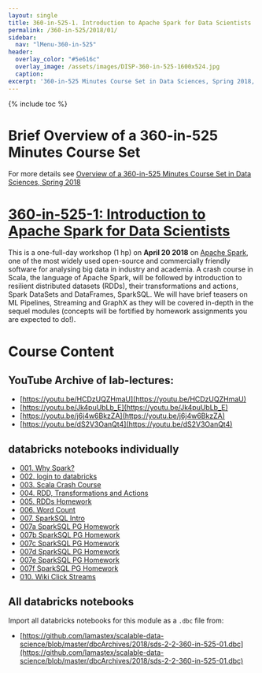 ```yaml
---
layout: single
title: 360-in-525-1. Introduction to Apache Spark for Data Scientists
permalink: /360-in-525/2018/01/
sidebar:
  nav: "lMenu-360-in-525"
header:
  overlay_color: "#5e616c"
  overlay_image: /assets/images/DISP-360-in-525-1600x524.jpg
  caption: 
excerpt: '360-in-525 Minutes Course Set in Data Sciences, Spring 2018, Uppsala -- Learn data sciences from domain experts and its mathematical foundations while getting your hands dirty with real data.<br /><br /><br />{::nomarkdown}<iframe style="display: inline-block;" src="https://ghbtns.com/github-btn.html?user=lamastex&repo=scalable-data-science&type=star&count=true&size=large" frameborder="0" scrolling="0" width="160px" height="30px"></iframe> <iframe style="display: inline-block;" src="https://ghbtns.com/github-btn.html?user=lamastex&repo=scalable-data-science&type=fork&count=true&size=large" frameborder="0" scrolling="0" width="158px" height="30px"></iframe>{:/nomarkdown}'
---
```

{% include toc %}

# Brief Overview of a 360-in-525 Minutes Course Set
 
For more details see [Overview of a 360-in-525 Minutes Course Set in Data Sciences, Spring 2018](https://lamastex.github.io/scalable-data-science/360-in-525/2018/) 


<html>
  <head>
    <script type="text/javascript" src="https://www.gstatic.com/charts/loader.js"></script>
    <script type="text/javascript">
      google.charts.load('current', {packages:["orgchart"]});
      google.charts.setOnLoadCallback(drawChart);

      function drawChart() {
        var data = new google.visualization.DataTable();
        data.addColumn('string', 'CourseName');
        data.addColumn('string', 'Prereq');
        data.addColumn('string', 'CourseTip');

        // For each orgchart box, provide the name, coursename, coursedate and coursetip to show.
        data.addRows([
          [{v:'360-in-525-1', f:'360-in-525-1: Intro to Apache Spark for Data Scientists (1 hp)<div style="color:red; font-style:italic">On April 20 2018</div>'},
           '', 'This is a one-full-day workshop (1 hp) on April 20 2018 on Apache Spark, one of the most widely used open-source and commercially friendly software for analysing big data in industry and academia.'],
          [{v:'360-in-525-2', f:'360-in-525-2: Social Media and Big Data (2 hp) <div style="color:red; font-style:italic">On April 26 and 27 2018</div>'},
           '360-in-525-1', 'This is a two-full-days workshop (2 hp) on April 26-27 2018. Prerequisites: 360-in-525-1 or ‘Introduction to data Science (the Fall 2017 course)’. The first day will be an introduction to the domain by Professor Simon Lindgren, a digital sociologist from Umea and the second day will build towards making one’s own twitter experimental designs in real-time. We will formalise notions like the Where Am I? Operator in a given population ideological tree or forest of retweet networks and try digesting gdelt global news streams with embeddings and models, if time permits.'],
          [{v:'360-in-525-3', f:'360-in-525-3: Geospatial Analytics and Big Data (2 hp) <div style="color:red; font-style:italic">On May 3 and 4 2018</div>'},
           '360-in-525-1', 'This is a two-full-days workshop (2 hp) on May 3-4 2018. Prerequisites: 360-in-525-1 or ‘Introduction to data Science’. The first day will be done by domain experts from Uppsala University’s Department of Social and Economic Geography in order to introduce the basic problems and datasets of the field with hands-on lab tutorials in non-distributed geospatial analytics. The second day will be on distributed geospatial analytics over real datasets that can be scaled to petabytes (syllabus is jointly designed with experts in London’s big data industry).'],
          [{v: '360-in-525-5', f:'360-in-525-5: Population Genetics and Big Data (1 hp) <div style="color:red; font-style:italic">On May 31 2018</div>'}, 
           '360-in-525-4', 'One-full-day workshops (1 hp) on **May 31 2018**. The first half will be on the basic theories in current population genetics and genomics. The second half will use ADAM and possibly Hail over Apache Spark. Prerequisites are 360-in-525-4 or equivalent and 360-in-525-1 or ‘Introduction to data Science’. It is possible to get 2hp by doing a supervised project.'],
          [{v:'360-in-525-4', f:'360-in-525-4: Mathematical, Statistical and Computational Foundations for Data Scientists (3 hp) <div style="color:red; font-style:italic">On May 11, 18 and 25 2018</div>'}, 
           '', 'Three-full-day workshops (3 hp) on May 11, 18 and 25 2018. Prerequisites: current proficiency in high-school level mathematics (pre-calculus, geometry and algebra with some programming experience beyond Excel). Target Audience: any MSc or PhD student at UU who wants to understand the mathematical statistical foundations in the data scientist’s computational toolbox. The approach will use formal mathematical communication of concepts starting from sets and logic, but with concomitant development of computer programming skills to algorithmically construct and implement the concepts. Topics will include: Sets, Maps, Functions, Modular Arithmetic, Axiomatic Probability, Conditional probability, Pseudo-random constructive understanding of random variables and structures including graphs, Statistics, Likelihood Principle, Bayes Rule, Decisions (parametric and non-parametric) including tests and estimators, Markov chains and their pseudorandom constructions, etc. We will use SageMath locally and collaborate in COCALC during the lab/lectures.'],
[{v: '360-in-525-0', f: '360-in-525-0: Mathematical Statistical Learning Theory Series; An L1 View (1 hp) <div style="color:red; font-style:italic">On June 1 2018</div>'},
         '','This course will introduce a PhD student in mathematics or mathematical statistics to one of the fundamental problems at the very core of various probabilistic theories of decision-making. We will mainly focus on the relation between the combinatorial geometric complexity of the (sigma) algebras of a simple measurable space and the rates of convergence of empirical measures over them in one of the simplest posable decision problems – nonparametric density estimation of an unknown density f in L1 based on finitely many observations drawn independently from it, but without making any mathematical compromise whatsoever, and thereby giving the so-called universal performance guarantee. This course was given in another form at CMAP, Ecole Polytechnique, Palaiseau, France for PhD students in mathematics there. Students in Geometry and Combinatorial probability as well as analysis may find this course insightful for their own research, as one of the basic theorems involves the combined use of several unique inequalities in a specific partial order of implications. The emphasis will involve constructive mathematics and perhaps delve into tree arithmetics towards such decision with universal performance guarantees along with their combinatorial, algebraic and analytic properties if time permits. Unfortunately such guarantees are not available for big data sets and may be necessary for being able to impose legal requirements and standards on automated decision-making systems.']
        ]);

        // Create the chart.
        var chart = new google.visualization.OrgChart(document.getElementById('chart_div'));
        // Draw the chart, setting the allowHtml option to true for the tooltips.
        chart.draw(data, {allowHtml:true});
      }
   </script>
    </head>
  <body>
    <div id="chart_div"></div>
  </body>
</html>


# [360-in-525-1: Introduction to Apache Spark for Data Scientists](https://lamastex.github.io/scalable-data-science/360-in-525/2018/01/)

This is a one-full-day workshop (1 hp) on **April 20 2018** on [Apache Spark](https://spark.apache.org/), one of the most widely used open-source and commercially friendly software for analysing big data in industry and academia. 
A crash course in Scala, the language of Apache Spark, will be followed by introduction to resilient distributed datasets (RDDs), their transformations and actions, Spark DataSets and DataFrames, SparkSQL.  We will have brief teasers on ML Pipelines, Streaming and GraphX as they will be covered in-depth in the sequel modules (concepts will be fortified by homework assignments you are expected to do!). 

# Course Content

## YouTube Archive of lab-lectures:

* [https://youtu.be/HCDzUQZHmaU](https://youtu.be/HCDzUQZHmaU)
* [https://youtu.be/Jk4puUbLb_E](https://youtu.be/Jk4puUbLb_E)
* [https://youtu.be/j6j4w6BkzZA](https://youtu.be/j6j4w6BkzZA)
* [https://youtu.be/dS2V3OanQt4](https://youtu.be/dS2V3OanQt4)

## databricks notebooks individually

- [001. Why Spark?](db/001_whySpark/)
- [002. login to databricks](db/002_loginToDatabricks/)
- [003. Scala Crash Course](db/003_scalaCrashCourse/)
- [004. RDD, Transformations and Actions](db/004_RDDsTransformationsActions/)
- [005. RDDs Homework](db/005_RDDsTransformationsActionsHOMEWORK/)
- [006. Word Count](db/006_WordCount/)
- [007. SparkSQL Intro](db/007_SparkSQLIntroBasics/)
- [007a SparkSQL PG Homework](db/007a_SparkSQLProgGuide_HW/)
- [007b SparkSQL PG Homework](db/007b_SparkSQLProgGuide_HW/)
- [007c SparkSQL PG Homework](db/007c_SparkSQLProgGuide_HW/)
- [007d SparkSQL PG Homework](db/007d_SparkSQLProgGuide_HW/)
- [007e SparkSQL PG Homework](db/007e_SparkSQLProgGuide_HW/)
- [007f SparkSQL PG Homework](db/007f_SparkSQLProgGuide_HW/)
- [010. Wiki Click Streams](db/010_wikipediaClickStream_01ETLEDA/)

## All databricks notebooks

Import all databricks notebooks for this module as a `.dbc` file from:

*  [https://github.com/lamastex/scalable-data-science/blob/master/dbcArchives/2018/sds-2-2-360-in-525-01.dbc](https://github.com/lamastex/scalable-data-science/blob/master/dbcArchives/2018/sds-2-2-360-in-525-01.dbc)
